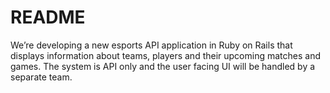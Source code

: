 # README

We’re developing a new esports API application in Ruby on Rails that displays information about teams, players and their upcoming matches and games. The system is API only and the user facing UI will be handled by a separate team.
